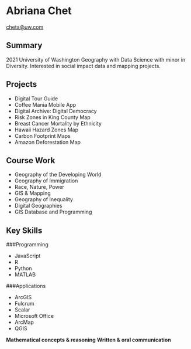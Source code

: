 # Abriana Chet
cheta@uw.com
## Summary

2021 University of Washington Geography with Data Science with minor in Diversity. Interested in social impact data and mapping projects. 

## Projects

* Digital Tour Guide
* Coffee Mania Mobile App 
* Digital Archive: Digital Democracy 
* Risk Zones in King County Map 
* Breast Cancer Mortality by Ethnicity 
* Hawaii Hazard Zones Map 
* Carbon Footprint Maps 
* Amazon Deforestation Map 

## Course Work

 * Geography of the Developing World 
 * Geography of Immigration 
 * Race, Nature, Power 
 * GIS & Mapping 
 * Geography of Inequality 
 * Digital Geographies 
 * GIS Database and Programming

## Key Skills

###Programming
* JavaScript
* R
* Python
* MATLAB

###Applications
* ArcGIS 
* Fulcrum 
* Scalar
* Microsoft Office 
* ArcMap
* QGIS

**Mathematical concepts & reasoning**
**Written & oral communication**
